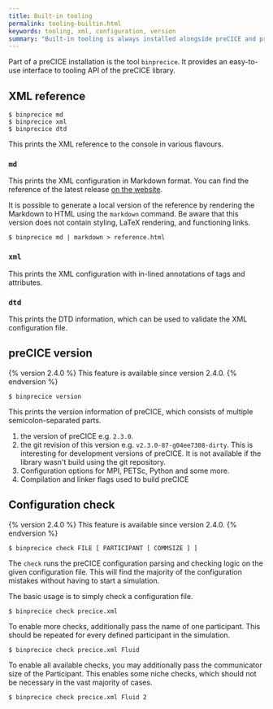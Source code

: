 ```yaml
---
title: Built-in tooling
permalink: tooling-builtin.html
keywords: tooling, xml, configuration, version
summary: "Built-in tooling is always installed alongside preCICE and provides some basic functionality."
---
```


Part of a preCICE installation is the tool `binprecice`.
It provides an easy-to-use interface to tooling API of the preCICE library.

## XML reference

```
$ binprecice md
$ binprecice xml
$ binprecice dtd
```

This prints the XML reference to the console in various flavours.

### `md`

This prints the XML configuration in Markdown format.
You can find the reference of the latest release [on the website](configuration-xml-reference.html).

It is possible to generate a local version of the reference by rendering the Markdown to HTML using the `markdown` command.
Be aware that this version does not contain styling, LaTeX rendering, and functioning links.

```
$ binprecice md | markdown > reference.html
```

### `xml`

This prints the XML configuration with in-lined annotations of tags and attributes.

### `dtd`

This prints the DTD information, which can be used to validate the XML configuration file.

## preCICE version

{% version 2.4.0 %}
This feature is available since version 2.4.0.
{% endversion %}

```
$ binprecice version
```

This prints the version information of preCICE, which consists of multiple semicolon-separated parts.

1. the version of preCICE e.g. `2.3.0`.
2. the git revision of this version e.g. `v2.3.0-87-g04ee7308-dirty`.
   This is interesting for development versions of preCICE.
   It is not available if the library wasn't build using the git repository.
3. Configuration options for MPI, PETSc, Python and some more.
4. Compilation and linker flags used to build preCICE


## Configuration check

{% version 2.4.0 %}
This feature is available since version 2.4.0.
{% endversion %}

```
$ binprecice check FILE [ PARTICIPANT [ COMMSIZE ] ]
```

The `check` runs the preCICE configuration parsing and checking logic on the given configuration file.
This will find the majority of the configuration mistakes without having to start a simulation.

The basic usage is to simply check a configuration file.

```
$ binprecice check precice.xml
```

To enable more checks, additionally pass the name of one participant.
This should be repeated for every defined participant in the simulation.

```
$ binprecice check precice.xml Fluid
```

To enable all available checks, you may additionally pass the communicator size of the Participant.
This enables some niche checks, which should not be necessary in the vast majority of cases.

```
$ binprecice check precice.xml Fluid 2
```

